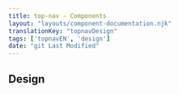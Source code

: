 ```yaml
---
title: top-nav - Components
layout: "layouts/component-documentation.njk"
translationKey: "topnavDesign"
tags: ['topnavEN', 'design']
date: "git Last Modified"
---
```


## Design
